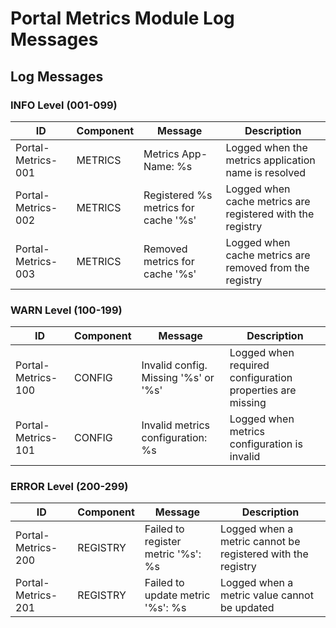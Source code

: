 # Portal Metrics Module Log Messages

## Log Messages

### INFO Level (001-099)

| ID | Component | Message | Description |
|----|-----------|---------|-------------|
| Portal-Metrics-001 | METRICS | Metrics App-Name: %s | Logged when the metrics application name is resolved |
| Portal-Metrics-002 | METRICS | Registered %s metrics for cache '%s' | Logged when cache metrics are registered with the registry |
| Portal-Metrics-003 | METRICS | Removed metrics for cache '%s' | Logged when cache metrics are removed from the registry |

### WARN Level (100-199)

| ID | Component | Message | Description |
|----|-----------|---------|-------------|
| Portal-Metrics-100 | CONFIG | Invalid config. Missing '%s' or '%s' | Logged when required configuration properties are missing |
| Portal-Metrics-101 | CONFIG | Invalid metrics configuration: %s | Logged when metrics configuration is invalid |

### ERROR Level (200-299)

| ID | Component | Message | Description |
|----|-----------|---------|-------------|
| Portal-Metrics-200 | REGISTRY | Failed to register metric '%s': %s | Logged when a metric cannot be registered with the registry |
| Portal-Metrics-201 | REGISTRY | Failed to update metric '%s': %s | Logged when a metric value cannot be updated |
